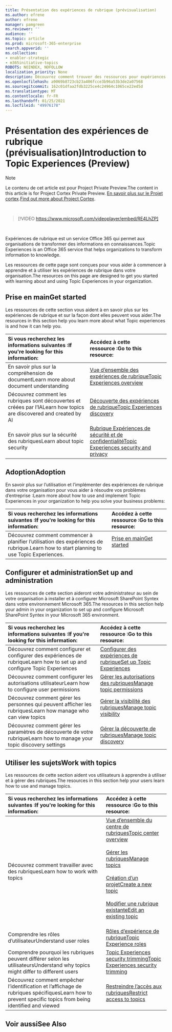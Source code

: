 ```yaml
---
title: Présentation des expériences de rubrique (prévisualisation)
ms.author: efrene
author: efrene
manager: pamgreen
ms.reviewer: ''
audience: ''
ms.topic: article
ms.prod: microsoft-365-enterprise
search.appverid: ''
ms.collection:
- enabler-strategic
- m365initiative-topics
ROBOTS: NOINDEX, NOFOLLOW
localization_priority: None
description: Découvrez comment trouver des ressources pour expériences de rubrique.
ms.openlocfilehash: a9069b8723cb23a406fcce3b96a53b3de2a07568
ms.sourcegitcommit: 162c01dfaa2fdb3225ce4c24964c1065ce22ed5d
ms.translationtype: MT
ms.contentlocale: fr-FR
ms.lasthandoff: 01/25/2021
ms.locfileid: "49976178"
---
```

# <a name="introduction-to-topic-experiences-preview"></a><span data-ttu-id="90521-103">Présentation des expériences de rubrique (prévisualisation)</span><span class="sxs-lookup"><span data-stu-id="90521-103">Introduction to Topic Experiences (Preview)</span></span>

> [!Note] 
> <span data-ttu-id="90521-104">Le contenu de cet article est pour Project Private Preview.</span><span class="sxs-lookup"><span data-stu-id="90521-104">The content in this article is for Project Cortex Private Preview.</span></span> <span data-ttu-id="90521-105">[En savoir plus sur le Projet cortex](https://aka.ms/projectcortex).</span><span class="sxs-lookup"><span data-stu-id="90521-105">[Find out more about Project Cortex](https://aka.ms/projectcortex).</span></span>

</br>

> [!VIDEO https://www.microsoft.com/videoplayer/embed/RE4LhZP]  

</br>


<span data-ttu-id="90521-106">Expériences de rubrique est un service Office 365 qui permet aux organisations de transformer des informations en connaissances.</span><span class="sxs-lookup"><span data-stu-id="90521-106">Topic Experiences is an Office 365 service that helps organizations to transform information to knowledge.</span></span>

<span data-ttu-id="90521-107">Les ressources de cette page sont conçues pour vous aider à commencer à apprendre et à utiliser les expériences de rubrique dans votre organisation.</span><span class="sxs-lookup"><span data-stu-id="90521-107">The resources on this page are designed to get you started with learning about and using Topic Experiences in your organization.</span></span>

## <a name="get-started"></a><span data-ttu-id="90521-108">Prise en main</span><span class="sxs-lookup"><span data-stu-id="90521-108">Get started</span></span>

<span data-ttu-id="90521-109">Les ressources de cette section vous aident à en savoir plus sur les expériences de rubrique et sur la façon dont elles peuvent vous aider.</span><span class="sxs-lookup"><span data-stu-id="90521-109">The resources in this section help you learn more about what Topic experiences is and how it can help you.</span></span>

| <span data-ttu-id="90521-110">Si vous recherchez les informations suivantes :</span><span class="sxs-lookup"><span data-stu-id="90521-110">If you're looking for this information:</span></span> | <span data-ttu-id="90521-111">Accédez à cette ressource :</span><span class="sxs-lookup"><span data-stu-id="90521-111">Go to this resource:</span></span> |
|:-----|:-----|
|<span data-ttu-id="90521-112">En savoir plus sur la compréhension de document</span><span class="sxs-lookup"><span data-stu-id="90521-112">Learn more about document understanding</span></span>|[<span data-ttu-id="90521-113">Vue d’ensemble des expériences de rubrique</span><span class="sxs-lookup"><span data-stu-id="90521-113">Topic Experiences overview</span></span>](topic-experiences-overview.md)|
|<span data-ttu-id="90521-114">Découvrez comment les rubriques sont découvertes et créées par l’IA</span><span class="sxs-lookup"><span data-stu-id="90521-114">Learn how topics are discovered and created by AI</span></span>|[<span data-ttu-id="90521-115">Découverte des expériences de rubrique</span><span class="sxs-lookup"><span data-stu-id="90521-115">Topic Experiences discovery</span></span>](topic-experiences-discovery.md)|
|<span data-ttu-id="90521-116">En savoir plus sur la sécurité des rubriques</span><span class="sxs-lookup"><span data-stu-id="90521-116">Learn about topic security</span></span>|[<span data-ttu-id="90521-117">Rubrique Expériences de sécurité et de confidentialité</span><span class="sxs-lookup"><span data-stu-id="90521-117">Topic Experiences security and privacy</span></span>](topic-experiences-security-privacy.md)|


## <a name="adoption"></a><span data-ttu-id="90521-118">Adoption</span><span class="sxs-lookup"><span data-stu-id="90521-118">Adoption</span></span>

<span data-ttu-id="90521-119">En savoir plus sur l’utilisation et l’implémenter des expériences de rubrique dans votre organisation pour vous aider à résoudre vos problèmes d’entreprise :</span><span class="sxs-lookup"><span data-stu-id="90521-119">Learn more about how to use and implement Topic Experiences in your organization to help you solve your business problems:</span></span> 

| <span data-ttu-id="90521-120">Si vous recherchez les informations suivantes :</span><span class="sxs-lookup"><span data-stu-id="90521-120">If you're looking for this information:</span></span> | <span data-ttu-id="90521-121">Accédez à cette ressource :</span><span class="sxs-lookup"><span data-stu-id="90521-121">Go to this resource:</span></span> |
|:-----|:-----|
|<span data-ttu-id="90521-122">Découvrez comment commencer à planifier l’utilisation des expériences de rubrique.</span><span class="sxs-lookup"><span data-stu-id="90521-122">Learn how to start planning to use Topic Experiences.</span></span> |[<span data-ttu-id="90521-123">Prise en main</span><span class="sxs-lookup"><span data-stu-id="90521-123">Get started</span></span>](topics-adoption-getstarted.md)<br><br>|  

## <a name="set-up-and-administration"></a><span data-ttu-id="90521-124">Configurer et administration</span><span class="sxs-lookup"><span data-stu-id="90521-124">Set up and administration</span></span>

<span data-ttu-id="90521-125">Les ressources de cette section aideront votre administrateur au sein de votre organisation à installer et à configurer Microsoft SharePoint Syntex dans votre environnement Microsoft 365.</span><span class="sxs-lookup"><span data-stu-id="90521-125">The resources in this section help your admin in your organization to set up and configure Microsoft SharePoint Syntex in your Microsoft 365 environment.</span></span>

| <span data-ttu-id="90521-126">Si vous recherchez les informations suivantes :</span><span class="sxs-lookup"><span data-stu-id="90521-126">If you're looking for this information:</span></span> | <span data-ttu-id="90521-127">Accédez à cette ressource :</span><span class="sxs-lookup"><span data-stu-id="90521-127">Go to this resource:</span></span> |
|:-----|:-----|
|<span data-ttu-id="90521-128">Découvrez comment configurer et configurer des expériences de rubrique</span><span class="sxs-lookup"><span data-stu-id="90521-128">Learn how to set up and configure Topic Experiences</span></span>|[<span data-ttu-id="90521-129">Configurer des expériences de rubrique</span><span class="sxs-lookup"><span data-stu-id="90521-129">Set up Topic Experiences</span></span>](set-up-topic-experiences.md)|
|<span data-ttu-id="90521-130">Découvrez comment configurer les autorisations utilisateur</span><span class="sxs-lookup"><span data-stu-id="90521-130">Learn how to configure user permissions</span></span>|[<span data-ttu-id="90521-131">Gérer les autorisations des rubriques</span><span class="sxs-lookup"><span data-stu-id="90521-131">Manage topic permissions</span></span>](topic-experiences-user-permissions.md)|
|<span data-ttu-id="90521-132">Découvrez comment gérer les personnes qui peuvent afficher les rubriques</span><span class="sxs-lookup"><span data-stu-id="90521-132">Learn how manage who can view topics</span></span>|[<span data-ttu-id="90521-133">Gérer la visibilité des rubriques</span><span class="sxs-lookup"><span data-stu-id="90521-133">Manage topic visibility</span></span>](topic-experiences-knowledge-rules.md)|
|<span data-ttu-id="90521-134">Découvrez comment gérer les paramètres de découverte de votre rubrique</span><span class="sxs-lookup"><span data-stu-id="90521-134">Learn how to manage your topic discovery settings</span></span>|[<span data-ttu-id="90521-135">Gérer la découverte de rubriques</span><span class="sxs-lookup"><span data-stu-id="90521-135">Manage topic discovery</span></span>](topic-experiences-discovery.md)|

## <a name="work-with-topics"></a><span data-ttu-id="90521-136">Utiliser les sujets</span><span class="sxs-lookup"><span data-stu-id="90521-136">Work with topics</span></span>

<span data-ttu-id="90521-137">Les ressources de cette section aident vos utilisateurs à apprendre à utiliser et à gérer des rubriques.</span><span class="sxs-lookup"><span data-stu-id="90521-137">The resources in this section help your users learn how to use and manage topics.</span></span>

| <span data-ttu-id="90521-138">Si vous recherchez les informations suivantes :</span><span class="sxs-lookup"><span data-stu-id="90521-138">If you're looking for this information:</span></span> | <span data-ttu-id="90521-139">Accédez à cette ressource :</span><span class="sxs-lookup"><span data-stu-id="90521-139">Go to this resource:</span></span> |
|:-----|:-----|
|<span data-ttu-id="90521-140">Découvrez comment travailler avec des rubriques</span><span class="sxs-lookup"><span data-stu-id="90521-140">Learn how to work with topics</span></span>|[<span data-ttu-id="90521-141">Vue d’ensemble du centre de rubriques</span><span class="sxs-lookup"><span data-stu-id="90521-141">Topic center overview</span></span>](topic-center-overview.md)<br><br>[<span data-ttu-id="90521-142">Gérer les rubriques</span><span class="sxs-lookup"><span data-stu-id="90521-142">Manage topics</span></span>](manage-topics.md)<br><br>[<span data-ttu-id="90521-143">Création d’un projet</span><span class="sxs-lookup"><span data-stu-id="90521-143">Create a new topic</span></span>](create-a-topic.md)<br><br>[<span data-ttu-id="90521-144">Modifier une rubrique existante</span><span class="sxs-lookup"><span data-stu-id="90521-144">Edit an existing topic</span></span>](edit-a-topic.md)<br><br>|
|<span data-ttu-id="90521-145">Comprendre les rôles d’utilisateur</span><span class="sxs-lookup"><span data-stu-id="90521-145">Understand user roles</span></span>|[<span data-ttu-id="90521-146">Rôles d’expérience de rubrique</span><span class="sxs-lookup"><span data-stu-id="90521-146">Topic Experience roles</span></span>](topic-experiences-roles.md)|
|<span data-ttu-id="90521-147">Comprendre pourquoi les rubriques peuvent différer selon les utilisateurs</span><span class="sxs-lookup"><span data-stu-id="90521-147">Understand why topics might differ to different users</span></span>|[<span data-ttu-id="90521-148">Topic Experiences security trimming</span><span class="sxs-lookup"><span data-stu-id="90521-148">Topic Experiences security trimming</span></span>](topic-experiences-security-trimming.md)|
|<span data-ttu-id="90521-149">Découvrez comment empêcher l’identification et l’affichage de rubriques spécifiques</span><span class="sxs-lookup"><span data-stu-id="90521-149">Learn how to prevent specific topics from being identified and viewed</span></span>|[<span data-ttu-id="90521-150">Restreindre l’accès aux rubriques</span><span class="sxs-lookup"><span data-stu-id="90521-150">Restrict access to topics</span></span>](restrict-access-to-topics.md)|



## <a name="see-also"></a><span data-ttu-id="90521-151">Voir aussi</span><span class="sxs-lookup"><span data-stu-id="90521-151">See Also</span></span>
